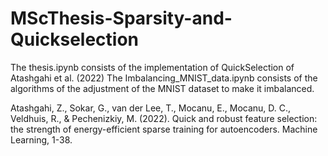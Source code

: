 # MScThesis-Sparsity-and-Quickselection

The thesis.ipynb consists of the implementation of QuickSelection of Atashgahi et al. (2022)
The Imbalancing_MNIST_data.ipynb consists of the algorithms of the adjustment of the MNIST dataset to make it imbalanced. 

Atashgahi, Z., Sokar, G., van der Lee, T., Mocanu, E., Mocanu, D. C., Veldhuis, R., & Pechenizkiy, M. (2022). Quick and robust feature selection: the strength of energy-efficient sparse training for autoencoders. Machine Learning, 1-38.
